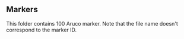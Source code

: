 ## Markers

This folder contains 100 Aruco marker. Note that the file name doesn't correspond to the marker ID.